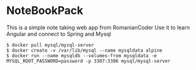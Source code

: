 # NoteBookPack

This is a simple note taking web app from RomanianCoder
Use it to learn Angular and connect to Spring and Mysql

```
$ docker pull mysql/mysql-server
$ docker create -v /var/lib/mysql --name mysqldata alpine
$ docker run --name mysqldb --volumes-from mysqldata -e MYSQL_ROOT_PASSWORD=password -p 3307:3306 mysql/mysql-server
```
